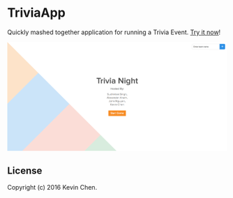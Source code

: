 TriviaApp
=========

Quickly mashed together application for running a Trivia Event. [Try it now](http://htmlpreview.github.io/?https://github.com/k39chen/TriviaApp/blob/master/index.html)!

![alt='promo.jpg'](promo.jpg)

License
-------------
Copyright (c) 2016 Kevin Chen.
